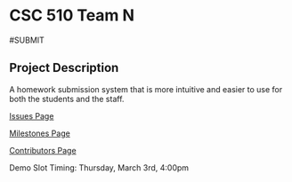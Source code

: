 # CSC 510 Team N
#SUBMIT

## Project Description
A homework submission system that is more intuitive and easier to use for both the students and the staff.

[Issues Page](https://github.com/gvivek19/CSC510-Team-N/issues?utf8=%E2%9C%93&q=is%3Aissue)

[Milestones Page](https://github.com/gvivek19/CSC510-Team-N/milestones)

[Contributors Page](https://github.com/gvivek19/CSC510-Team-N/graphs/contributors)

Demo Slot Timing: Thursday, March 3rd, 4:00pm


